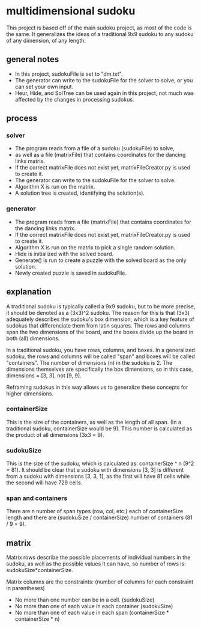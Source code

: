# multidimensional sudoku

This project is based off of the main sudoku project, as most of the code is the same. It generalizes the ideas of a traditional 9x9 sudoku to any sudoku of any dimension, of any length.

## general notes

* In this project, sudokuFile is set to "dm.txt".
* The generator can write to the sudokuFile for the solver to solve, or you can set your own input.
* Heur, Hide, and SolTree can be used again in this project, not much was affected by the changes in processing sudokus.

## process

### solver

* The program reads from a file of a sudoku (sudokuFile) to solve,
* as well as a file (matrixFile) that contains coordinates for the dancing links matrix.
* If the correct matrixFile does not exist yet, matrixFileCreator.py is used to create it.
* The generator can write to the sudokuFile for the solver to solve.
* Algorithm X is run on the matrix.
* A solution tree is created, identifying the solution(s).

### generator

* The program reads from a file (matrixFile) that contains coordinates for the dancing links matrix.
* If the correct matrixFile does not exist yet, matrixFileCreator.py is used to create it.
* Algorithm X is run on the matrix to pick a single random solution.
* Hide is initialized with the solved board.
* Generate() is run to create a puzzle with the solved board as the only solution.
* Newly created puzzle is saved in sudokuFile.

## explanation

A traditional sudoku is typically called a 9x9 sudoku, but to be more precise, it should be denoted as a (3x3)^2 sudoku. The reason for this is that (3x3) adequately describes the sudoku's box dimension, which is a key feature of sudokus that differenciate them from latin squares. The rows and columns span the two dimensions of the board, and the boxes divide up the board in both (all) dimensions.

In a traditional sudoku, you have rows, columns, and boxes. In a generalized sudoku, the rows and columns will be called "span" and boxes will be called "containers". The number of dimensions (n) in the sudoku is 2. The dimensions themselves are specifically the box dimensions, so in this case, dimensions = [3, 3], not [9, 9].

Reframing sudokus in this way allows us to generalize these concepts for higher dimensions.

### containerSize

This is the size of the containers, as well as the length of all span. (In a traditional sudoku, containerSize would be 9). This number is calculated as the product of all dimensions (3x3 = 9).

### sudokuSize

This is the size of the sudoku, which is calculated as: containerSize ^ n (9^2 = 81). It should be clear that a sudoku with dimensions [3, 3] is different from a sudoku with dimensions [3, 3, 1], as the first will have 81 cells while the second will have 729 cells.

### span and containers

There are n number of span types (row, col, etc.) each of containerSize length and there are (sudokuSize / containerSize) number of containers (81 / 9 = 9).

## matrix

Matrix rows describe the possible placements of individual numbers in the sudoku, as well as the possible values it can have, so number of rows is: sudokuSize*containerSize.

Matrix columns are the constraints: (number of columns for each constraint in parentheses)
* No more than one number can be in a cell. (sudokuSize)
* No more than one of each value in each container (sudokuSize)
* No more than one of each value in each span (containerSize * containerSize * n)
